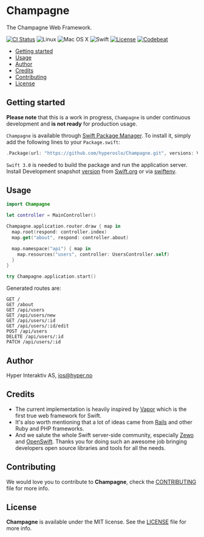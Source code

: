 # Champagne

The Champagne Web Framework.

[![CI Status](http://img.shields.io/travis/hyperoslo/Champagne.svg?style=flat)](https://travis-ci.org/hyperoslo/Champagne)
![Linux](https://img.shields.io/badge/os-linux-green.svg?style=flat)
![Mac OS X](https://img.shields.io/badge/os-Mac%20OS%20X-green.svg?style=flat)
![Swift](https://img.shields.io/badge/%20in-swift%203.0-orange.svg)
[![License](http://img.shields.io/badge/license-MIT-brightgreen.svg)](http://opensource.org/licenses/MIT)
[![Codebeat](https://codebeat.co/badges/10ee7f48-79d2-4782-8366-b261568a4e41)](https://codebeat.co/projects/github-com-hyperoslo-Champagne)

* [Getting started](#getting-started)
* [Usage](#usage)
* [Author](#author)
* [Credits](#credits)
* [Contributing](#contributing)
* [License](#license)

## Getting started

**Please note** that this is a work in progress, `Champagne` is under continuous
development and **is not ready** for production usage.

`Champagne` is available through [Swift Package Manager](https://github.com/apple/swift-package-manager).
To install it, simply add the following lines to your `Package.swift`:

```swift
.Package(url: "https://github.com/hyperoslo/Champagne.git", versions: Version(0,1,0)..<Version(1,0,0))
```

`Swift 3.0` is needed to build the package and run the application server.
Install Development snapshot [version](https://github.com/hyperoslo/Champagne/blob/master/.swift-version)
from [Swift.org](https://swift.org/download/) or via [swiftenv](https://github.com/kylef/swiftenv).

## Usage

```swift
import Champagne

let controller = MainController()

Champagne.application.router.draw { map in
  map.root(respond: controller.index)
  map.get("about", respond: controller.about)

  map.namespace("api") { map in
    map.resources("users", controller: UsersController.self)
  }
}

try Champagne.application.start()
```

Generated routes are:

```http
GET /
GET /about
GET /api/users
GET /api/users/new
GET /api/users/:id
GET /api/users/:id/edit
POST /api/users
DELETE /api/users/:id
PATCH /api/users/:id
```

## Author

Hyper Interaktiv AS, ios@hyper.no

## Credits

- The current implementation is heavily inspired by [Vapor](https://github.com/qutheory/vapor)
which is the first true web framework for Swift.
- It's also worth mentioning that
a lot of ideas came from [Rails](https://github.com/rails/rails) and
other Ruby and PHP frameworks.
- And we salute the whole Swift server-side community, especially
[Zewo](https://github.com/Zewo/Zewo) and [OpenSwift](https://github.com/open-swift).
Thanks you for doing such an awesome job bringing developers open source
libraries and tools for all the needs.

## Contributing

We would love you to contribute to **Champagne**, check the [CONTRIBUTING](https://github.com/hyperoslo/Champagne/blob/master/CONTRIBUTING.md)
file for more info.

## License

**Champagne** is available under the MIT license. See the [LICENSE](https://github.com/hyperoslo/Champagne/blob/master/LICENSE.md) file for more info.

